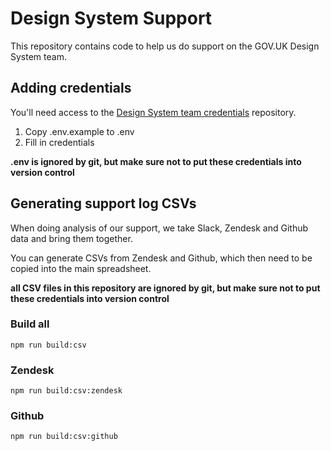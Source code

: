 # Design System Support

This repository contains code to help us do support on the GOV.UK Design System team.

## Adding credentials

You'll need access to the [Design System team credentials](https://github.com/alphagov/design-system-team-credentials) repository.

1. Copy .env.example to .env
2. Fill in credentials

**.env is ignored by git, but make sure not to put these credentials into version control**

## Generating support log CSVs

When doing analysis of our support, we take Slack, Zendesk and Github data and bring them together.

You can generate CSVs from Zendesk and Github, which then need to be copied into the main spreadsheet.

**all CSV files in this repository are ignored by git, but make sure not to put these credentials into version control**

### Build all

```
npm run build:csv
```

### Zendesk

```
npm run build:csv:zendesk
```

### Github

```
npm run build:csv:github
```